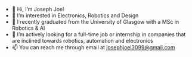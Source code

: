 - 👋 Hi, I’m Joseph Joel
- 👀 I’m interested in Electronics, Robotics and Design
- 🌱 I recently graduated from the University of Glasgow with a MSc in Robotics & AI
- 💞️ I’m actively looking for a full-time job or internship in companies that are inclined towards robotics, automation and electronics
- 📫 You can reach me through email at josephjoel3099@gmail.com

<!---
josephjoel3099/josephjoel3099 is a ✨ special ✨ repository because its `README.md` (this file) appears on your GitHub profile.
You can click the Preview link to take a look at your changes.
--->
